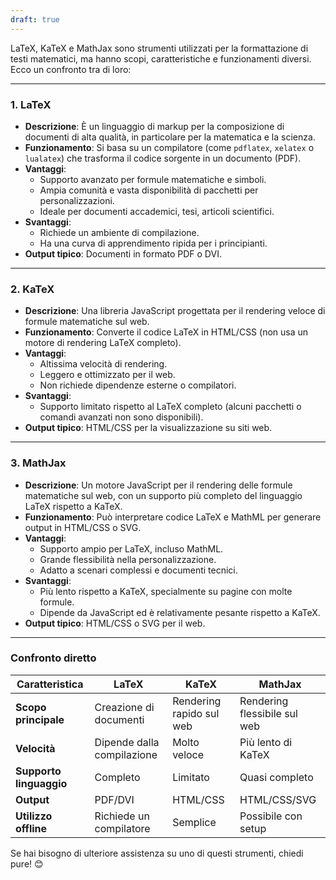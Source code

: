 ```yaml
---
draft: true
---
```

LaTeX, KaTeX e MathJax sono strumenti utilizzati per la formattazione di testi matematici, ma hanno scopi, caratteristiche e funzionamenti diversi. Ecco un confronto tra di loro:

---

### **1. LaTeX**

- **Descrizione**: È un linguaggio di markup per la composizione di documenti di alta qualità, in particolare per la matematica e la scienza.
- **Funzionamento**: Si basa su un compilatore (come `pdflatex`, `xelatex` o `lualatex`) che trasforma il codice sorgente in un documento (PDF).
- **Vantaggi**:
    - Supporto avanzato per formule matematiche e simboli.
    - Ampia comunità e vasta disponibilità di pacchetti per personalizzazioni.
    - Ideale per documenti accademici, tesi, articoli scientifici.
- **Svantaggi**:
    - Richiede un ambiente di compilazione.
    - Ha una curva di apprendimento ripida per i principianti.
- **Output tipico**: Documenti in formato PDF o DVI.

---

### **2. KaTeX**

- **Descrizione**: Una libreria JavaScript progettata per il rendering veloce di formule matematiche sul web.
- **Funzionamento**: Converte il codice LaTeX in HTML/CSS (non usa un motore di rendering LaTeX completo).
- **Vantaggi**:
    - Altissima velocità di rendering.
    - Leggero e ottimizzato per il web.
    - Non richiede dipendenze esterne o compilatori.
- **Svantaggi**:
    - Supporto limitato rispetto al LaTeX completo (alcuni pacchetti o comandi avanzati non sono disponibili).
- **Output tipico**: HTML/CSS per la visualizzazione su siti web.

---

### **3. MathJax**

- **Descrizione**: Un motore JavaScript per il rendering delle formule matematiche sul web, con un supporto più completo del linguaggio LaTeX rispetto a KaTeX.
- **Funzionamento**: Può interpretare codice LaTeX e MathML per generare output in HTML/CSS o SVG.
- **Vantaggi**:
    - Supporto ampio per LaTeX, incluso MathML.
    - Grande flessibilità nella personalizzazione.
    - Adatto a scenari complessi e documenti tecnici.
- **Svantaggi**:
    - Più lento rispetto a KaTeX, specialmente su pagine con molte formule.
    - Dipende da JavaScript ed è relativamente pesante rispetto a KaTeX.
- **Output tipico**: HTML/CSS o SVG per il web.

---

### **Confronto diretto**

|**Caratteristica**|**LaTeX**|**KaTeX**|**MathJax**|
|---|---|---|---|
|**Scopo principale**|Creazione di documenti|Rendering rapido sul web|Rendering flessibile sul web|
|**Velocità**|Dipende dalla compilazione|Molto veloce|Più lento di KaTeX|
|**Supporto linguaggio**|Completo|Limitato|Quasi completo|
|**Output**|PDF/DVI|HTML/CSS|HTML/CSS/SVG|
|**Utilizzo offline**|Richiede un compilatore|Semplice|Possibile con setup|

Se hai bisogno di ulteriore assistenza su uno di questi strumenti, chiedi pure! 😊